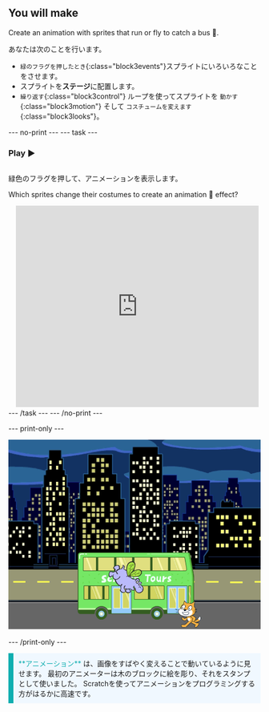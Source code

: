 ## You will make

Create an animation with sprites that run or fly to catch a bus 🚌.

あなたは次のことを行います。
+ `緑のフラグを押したとき`{:class="block3events"}スプライトにいろいろなことをさせます。
+ スプライトを**ステージ**に配置します。
+ `繰り返す`{:class="block3control"} ループを使ってスプライトを `動かす`{:class="block3motion"} そして `コスチュームを変えます`{:class="block3looks"}。

--- no-print --- --- task ---

### Play ▶️
<div style="display: flex; flex-wrap: wrap">
<div style="flex-basis: 200px; flex-grow: 1">  

緑色のフラグを押して、アニメーションを表示します。 

Which sprites change their costumes to create an animation 🎥 effect?
</div>
<div class="scratch-preview" style="margin-left: 15px;">
  <iframe allowtransparency="true" width="485" height="402" src="https://scratch.mit.edu/projects/embed/724160134/?autostart=false" frameborder="0"></iframe>
</div>
</div>
--- /task --- --- /no-print ---

--- print-only ---

![完了済みのプロジェクト。](images/hippo-flies.png)

--- /print-only ---

<p style="border-left: solid; border-width:10px; border-color: #0faeb0; background-color: aliceblue; padding: 10px;">
<span style="color: #0faeb0">**アニメーション**</span> は、画像をすばやく変えることで動いているように見せます。 最初のアニメーターは木のブロックに絵を彫り、それをスタンプとして使いました。 Scratchを使ってアニメーションをプログラミングする方がはるかに高速です。
</p>
